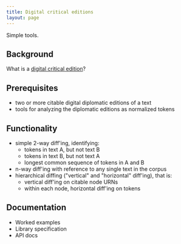 ```yaml
---
title: Digital critical editions
layout: page
---
```


Simple tools.

## Background ##

What is a [digital critical edition](whatis)?

## Prerequisites

- two or more citable digital diplomatic editions of a text
- tools for analyzing the diplomatic editions as normalized tokens

## Functionality


- simple 2-way diff'ing, identifying:
    - tokens in  text A, but not text B
    - tokens in text B, but not text A
    - longest common sequence of tokens in A and B
- n-way diff'ing with reference to any single text in the corpus
- hierarchical diffing  ("vertical" and "horizontal" diff'ing), that is:
    - vertical diff'ing on citable node URNs
    - within each node, horizontal diff'ing on tokens

## Documentation ##

- Worked examples
- Library specification
- API docs
